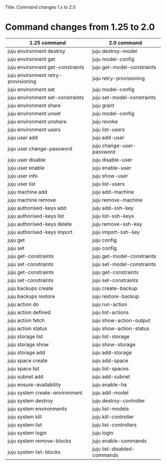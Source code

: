 Title: Command changes 1.x to 2.0  

# Command changes from 1.25 to 2.0


<style> table td{text-align:left;}</style>

| 1.25 command                         | 2.0 command                   |
|--------------------------------------|-------------------------------|
| juju environment destroy             | juju destroy-model             
| juju environment get                 | juju model-config
| juju environment get-constraints     | juju get-model-constraints 
| juju environment retry-provisioning  | juju retry-provisioning
| juju environment set                 | juju model-config 
| juju environment set-constraints     | juju set-model-constraints
| juju environment share               | juju grant 
| juju environment unset               | juju model-config
| juju environment unshare             | juju revoke
| juju environment users               | juju list-users
| juju user add                        | juju add-user
| juju user change-password            | juju change-user-password
| juju user disable                    | juju disable-user
| juju user enable                     | juju enable-user
| juju user info                       | juju show-user
| juju user list                       | juju list-users
| juju machine add                     | juju add-machine 
| juju machine remove                  | juju remove-machine 
| juju authorised-keys add             | juju add-ssh-key
| juju authorised-keys list            | juju list-ssh-keys
| juju authorised-keys delete          | juju remove-ssh-key
| juju authorised-keys import          | juju import-ssh-key
| juju get                             | juju config
| juju set                             | juju config
| juju get-constraints                 | juju get-model-constraints
| juju set-constraints                 | juju set-model-constraints
| juju get-constraints <application>   | juju get-constraints
| juju set-constraints <application>   | juju set-constraints
| juju backups create                  | juju create-backup 
| juju backups restore                 | juju restore-backup 
| juju action do                       | juju run-action 
| juju action defined                  | juju list-actions 
| juju action fetch                    | juju show-action-output 
| juju action status                   | juju show-action-status 
| juju storage list                    | juju list-storage 
| juju storage show                    | juju show-storage 
| juju storage add                     | juju add-storage 
| juju space create                    | juju add-space 
| juju space list                      | juju list-spaces 
| juju subnet add                      | juju add-subnet 
| juju ensure-availability             | juju enable-ha
| juju system create-environment       | juju add-model             
| juju system destroy                  | juju destroy-controller    
| juju system environments             | juju list-models           
| juju system kill                     | juju kill-controller       
| juju system list                     | juju list-controllers      
| juju system login                    | juju login                 
| juju system remove-blocks            | juju enable-commands       
| juju system list-blocks              | juju list-disabled-commands


